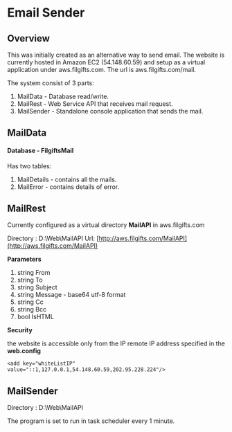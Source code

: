 # Email Sender

## Overview

This was initially created as an alternative way to send email.
The website is currently hosted in Amazon EC2 (54.148.60.59) and setup as a virtual application under
aws.filgifts.com. The url is aws.filgifts.com/mail.

The system consist of 3 parts:

1. MailData - Database read/write.
2. MailRest - Web Service API that receives mail request.
3. MailSender - Standalone console application that sends the mail.


## MailData

#### Database - FilgiftsMail

Has two tables:

1. MailDetails - contains all the mails.
2. MailError - contains details of error.


## MailRest

Currently configured as a virtual directory **MailAPI** in aws.filgifts.com 

Directory : D:\Web\MailAPI
Url: [http://aws.filgifts.com/MailAPI](http://aws.filgifts.com/MailAPI)

**Parameters**
 
1. string From 
2. string To 
3. string Subject
4. string Message - base64 utf-8 format
5. string Cc 
6. string Bcc 
7. bool IsHTML 

**Security**

the website is accessible only from the IP remote IP address specified in the **web.config**

```
<add key="whiteListIP" value="::1,127.0.0.1,54.148.60.59,202.95.228.224"/>
```


## MailSender

Directory : D:\Web\MailAPI

The program is set to run in task scheduler every 1 minute.
